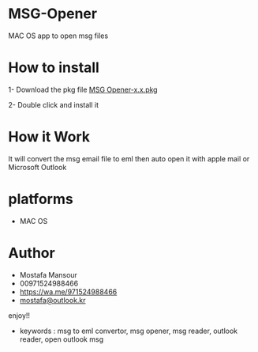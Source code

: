 # MSG-Opener

MAC OS app to open msg files 

# How to install
1- Download the pkg file [MSG Opener-x.x.pkg](https://github.com/mostafa-mansour1/MSG-Opener/releases/tag/1.0)

2- Double click and install it

# How it Work
It will convert the msg email file to eml then auto open it with apple mail or Microsoft Outlook

# platforms
* MAC OS




# Author
 - Mostafa Mansour
 - 00971524988466 
 - https://wa.me/971524988466
 - mostafa@outlook.kr

 

 enjoy!!
 
 
 * keywords : msg to eml convertor, msg opener, msg reader, outlook reader, open outlook msg
